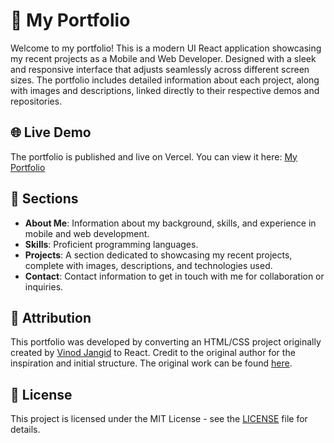 # 🚀 My Portfolio

Welcome to my portfolio! This is a modern UI React application showcasing my recent projects as a Mobile and Web Developer. Designed with a sleek and responsive interface that adjusts seamlessly across different screen sizes. The portfolio includes detailed information about each project, along with images and descriptions, linked directly to their respective demos and repositories. 

## 🌐 Live Demo

The portfolio is published and live on Vercel. You can view it here: [My Portfolio](https://janani-withana-portfolio.vercel.app/)

## 📂 Sections

- **About Me**: Information about my background, skills, and experience in mobile and web development.
- **Skills**: Proficient programming languages.
- **Projects**: A section dedicated to showcasing my recent projects, complete with images, descriptions, and technologies used.
- **Contact**: Contact information to get in touch with me for collaboration or inquiries.

## 📜 Attribution

This portfolio was developed by converting an HTML/CSS project originally created by [Vinod Jangid](https://github.com/vinodjangid07) to React. Credit to the original author for the inspiration and initial structure. The original work can be found [here](https://github.com/vinodjangid07/vinodjangid07.github.io).

## 📝 License

This project is licensed under the MIT License - see the [LICENSE](LICENSE) file for details.
